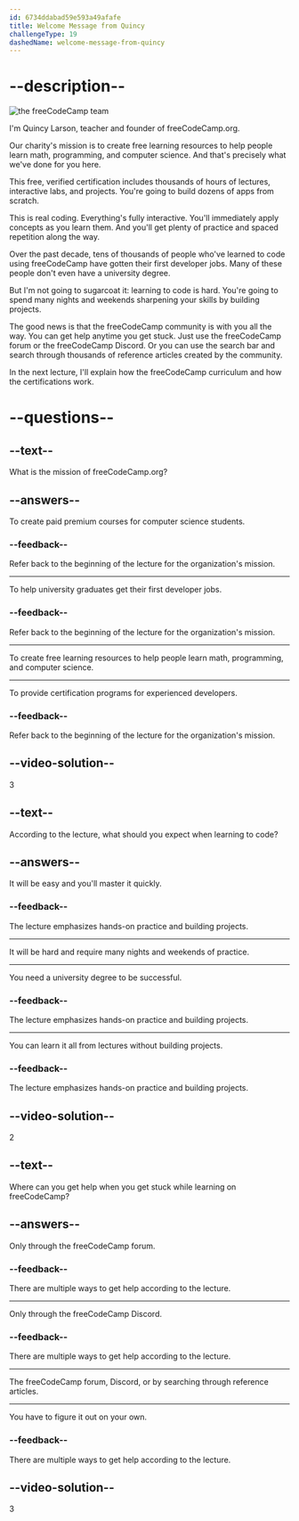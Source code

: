 ```yaml
---
id: 6734ddabad59e593a49afafe
title: Welcome Message from Quincy
challengeType: 19
dashedName: welcome-message-from-quincy
---
```


# --description--

<img src="https://cdn.freecodecamp.org/curriculum/lecture-transcripts/freeCodeCamp_team.jpeg" alt="the freeCodeCamp team">

I'm Quincy Larson, teacher and founder of freeCodeCamp.org.

Our charity's mission is to create free learning resources to help people learn math, programming, and computer science. And that's precisely what we've done for you here.

This free, verified certification includes thousands of hours of lectures, interactive labs, and projects. You're going to build dozens of apps from scratch.

This is real coding. Everything's fully interactive. You'll immediately apply concepts as you learn them. And you'll get plenty of practice and spaced repetition along the way.

Over the past decade, tens of thousands of people who've learned to code using freeCodeCamp have gotten their first developer jobs. Many of these people don't even have a university degree.

But I'm not going to sugarcoat it: learning to code is hard. You're going to spend many nights and weekends sharpening your skills by building projects.

The good news is that the freeCodeCamp community is with you all the way. You can get help anytime you get stuck. Just use the freeCodeCamp forum or the freeCodeCamp Discord. Or you can use the search bar and search through thousands of reference articles created by the community.

In the next lecture, I'll explain how the freeCodeCamp curriculum and how the certifications work.

# --questions--

## --text--

What is the mission of freeCodeCamp.org?

## --answers--

To create paid premium courses for computer science students.

### --feedback--

Refer back to the beginning of the lecture for the organization's mission.

---

To help university graduates get their first developer jobs.

### --feedback--

Refer back to the beginning of the lecture for the organization's mission.

---

To create free learning resources to help people learn math, programming, and computer science.

---

To provide certification programs for experienced developers.

### --feedback--

Refer back to the beginning of the lecture for the organization's mission.

## --video-solution--

3

## --text--

According to the lecture, what should you expect when learning to code?

## --answers--

It will be easy and you'll master it quickly.

### --feedback--

The lecture emphasizes hands-on practice and building projects.

---

It will be hard and require many nights and weekends of practice.

---

You need a university degree to be successful.

### --feedback--

The lecture emphasizes hands-on practice and building projects.

---

You can learn it all from lectures without building projects.

### --feedback--

The lecture emphasizes hands-on practice and building projects.

## --video-solution--

2

## --text--

Where can you get help when you get stuck while learning on freeCodeCamp?

## --answers--

Only through the freeCodeCamp forum.

### --feedback--

There are multiple ways to get help according to the lecture.

---

Only through the freeCodeCamp Discord.

### --feedback--

There are multiple ways to get help according to the lecture.

---

The freeCodeCamp forum, Discord, or by searching through reference articles.

---

You have to figure it out on your own.

### --feedback--

There are multiple ways to get help according to the lecture.

## --video-solution--

3
